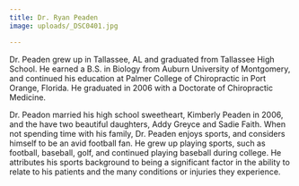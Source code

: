 ```yaml
---
title: Dr. Ryan Peaden
image: uploads/_DSC0401.jpg

---
```

Dr. Peaden grew up in Tallassee, AL and graduated from Tallassee High School. He earned a B.S. in Biology from Auburn University of Montgomery, and continued his education at Palmer College of Chiropractic in Port Orange, Florida. He graduated in 2006 with a Doctorate of Chiropractic Medicine. 

Dr. Peadon married his high school sweetheart, Kimberly Peaden in 2006, and the have two beautiful daughters, Addy Greyce and Sadie Faith. When not spending time with his family, Dr. Peaden enjoys sports, and considers himself to be an avid football fan. He grew up playing sports, such as football, baseball, golf, and continued playing baseball during college. He attributes his sports background to being a significant factor in the ability to relate to his patients and the many conditions or injuries they experience.